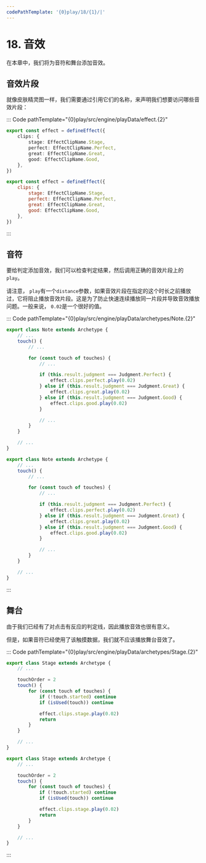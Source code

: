 ```yaml
---
codePathTemplate: '{0}play/18/{1}/|'
---
```


# 18. 音效

在本章中，我们将为音符和舞台添加音效。

## 音效片段

就像皮肤精灵图一样，我们需要通过引用它们的名称，来声明我们想要访问哪些音效片段：

::: Code pathTemplate="{0}play/src/engine/playData/effect.{2}"

```ts
export const effect = defineEffect({
    clips: {
        stage: EffectClipName.Stage,
        perfect: EffectClipName.Perfect,
        great: EffectClipName.Great,
        good: EffectClipName.Good,
    },
})
```

```js
export const effect = defineEffect({
    clips: {
        stage: EffectClipName.Stage,
        perfect: EffectClipName.Perfect,
        great: EffectClipName.Great,
        good: EffectClipName.Good,
    },
})
```

:::

## 音符

要给判定添加音效，我们可以检查判定结果，然后调用正确的音效片段上的`play`。

请注意， `play`有一个`distance`参数，如果音效片段在指定的这个时长之前播放过，它将阻止播放音效片段。这是为了防止快速连续播放同一片段并导致音效播放问题。一般来说， `0.02`是一个很好的值。

::: Code pathTemplate="{0}play/src/engine/playData/archetypes/Note.{2}"

```ts
export class Note extends Archetype {
    // ...
    touch() {
        // ...

        for (const touch of touches) {
            // ...

            if (this.result.judgment === Judgment.Perfect) {
                effect.clips.perfect.play(0.02)
            } else if (this.result.judgment === Judgment.Great) {
                effect.clips.great.play(0.02)
            } else if (this.result.judgment === Judgment.Good) {
                effect.clips.good.play(0.02)
            }

            // ...
        }
    }

    // ...
}
```

```js
export class Note extends Archetype {
    // ...
    touch() {
        // ...

        for (const touch of touches) {
            // ...

            if (this.result.judgment === Judgment.Perfect) {
                effect.clips.perfect.play(0.02)
            } else if (this.result.judgment === Judgment.Great) {
                effect.clips.great.play(0.02)
            } else if (this.result.judgment === Judgment.Good) {
                effect.clips.good.play(0.02)
            }

            // ...
        }
    }

    // ...
}
```

:::

## 舞台

由于我们已经有了对点击有反应的判定线，因此播放音效也很有意义。

但是，如果音符已经使用了该触摸数据，我们就不应该播放舞台音效了。

::: Code pathTemplate="{0}play/src/engine/playData/archetypes/Stage.{2}"

```ts
export class Stage extends Archetype {
    // ...

    touchOrder = 2
    touch() {
        for (const touch of touches) {
            if (!touch.started) continue
            if (isUsed(touch)) continue

            effect.clips.stage.play(0.02)
            return
        }
    }

    // ...
}
```

```js
export class Stage extends Archetype {
    // ...

    touchOrder = 2
    touch() {
        for (const touch of touches) {
            if (!touch.started) continue
            if (isUsed(touch)) continue

            effect.clips.stage.play(0.02)
            return
        }
    }

    // ...
}
```

:::
